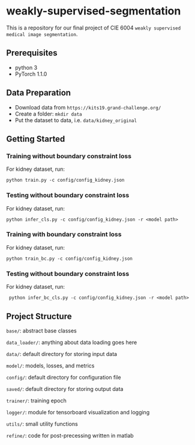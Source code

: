 # weakly-supervised-segmentation
This is a repository for our final project of CIE 6004 `weakly supervised medical image segmentation`.

## Prerequisites
* python 3
* PyTorch 1.1.0

## Data Preparation
* Download data from `https://kits19.grand-challenge.org/`
* Create a folder: `mkdir data`
* Put the dataset to data, i.e. `data/kidney_original`

## Getting Started
### Training without boundary constraint loss
For kidney dataset, run:

`
python train.py -c config/config_kidney.json
`

### Testing without boundary constraint loss
For kidney dataset, run:

`
python infer_cls.py -c config/config_kidney.json -r <model path>
`

### Training with boundary constraint loss
For kidney dataset, run:

`
python train_bc.py -c config/config_kidney.json
`

### Testing without boundary constraint loss
For kidney dataset, run:

`
python infer_bc_cls.py -c config/config_kidney.json -r <model path>`

## Project Structure

`base/`: abstract base classes

`data_loader/`: anything about data loading goes here

`data/`: default directory for storing input data

`model/`: models, losses, and metrics

`config/`: default directory for configuration file

`saved/`: default directory for storing output data

`trainer/`: training epoch

`logger/`: module for tensorboard visualization and logging

`utils/`: small utility functions

`refine/`: code for post-precessing written in matlab